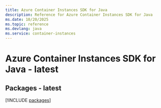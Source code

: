 ```yaml
---
title: Azure Container Instances SDK for Java
description: Reference for Azure Container Instances SDK for Java
ms.date: 10/20/2025
ms.topic: reference
ms.devlang: java
ms.service: container-instances
---
```

# Azure Container Instances SDK for Java - latest
## Packages - latest
[!INCLUDE [packages](container-instances-index.md)]